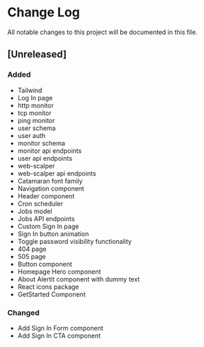 # Change Log
All notable changes to this project will be documented in this file.

## [Unreleased]
### Added
- Tailwind
- Log In page
- http monitor
- tcp monitor
- ping monitor
- user schema
- user auth
- monitor schema
- monitor api endpoints
- user api endpoints
- web-scalper
- web-scalper api endpoints
- Catamaran font family
- Navigation component
- Header component
- Cron scheduler
- Jobs model
- Jobs API endpoints
- Custom Sign In page
- Sign In button animation
- Toggle password visibility functionality
- 404 page
- 505 page
- Button component
- Homepage Hero component
- About Alertit component with dummy text
- React icons package
- GetStarted Component

### Changed
- Add Sign In Form component
- Add Sign In CTA component